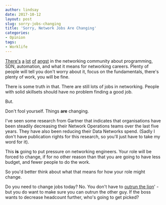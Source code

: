 ```yaml
---
author: lindsay
date: 2017-10-12
layout: post
slug: sorry-jobs-changing
title: 'Sorry, Network Jobs Are Changing'
categories:
- Opinion
tags:
- Worklife
---
```


[There's](https://networkingnerd.net/2017/03/24/do-network-professionals-need-to-be-programmers/) [a](http://movingpackets.net/2013/11/06/why-wont-have-a-job-in-5-years/) [lot](https://keepingitclassless.net/2017/03/learn-programming-or-perish/) [of](http://packetpushers.net/podcast/podcasts/show-332-dont-believe-programming-hype/) [angst](http://etherealmind.com/◎-debating-whether-network-engineers-need-to-learn-programming/) in the networking community about programming, SDN, automation, and what it means for networking careers. Plenty of people will tell you don't worry about it, focus on the fundamentals, there's plenty of work, you will be fine.

There is some truth in that. There are still lots of jobs in networking. People with solid skillsets should have no problem finding a good job.

But.

Don't fool yourself. Things **are** changing.

I've seen some research from Gartner that indicates that organisations have been steadily decreasing their Network Operations teams over the last five years. They have also been reducing their Data Networks spend. (Sadly I don't have publication rights for this research, so you'll just have to take my word for it).

This **is** going to put pressure on networking engineers. Your role will be forced to change, if for no other reason than that you are going to have less budget, and fewer people to do the work.

So you'd better think about what that means for how your role might change.

Do you need to change jobs today? No. You don't have to [outrun the lion](http://www.ebaumsworld.com/jokes/outrun/699332/)' - but you do want to make sure you can outrun the other guy. If the boss wants to decrease headcount further, who's going to get picked?
